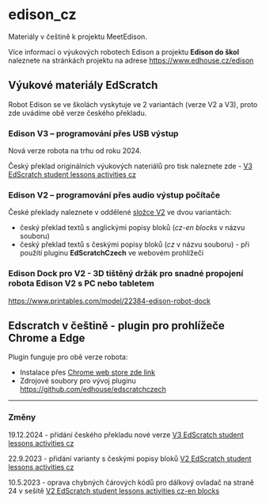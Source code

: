 # edison_cz
Materiály v češtině k projektu MeetEdison. 

Více informací o výukových robotech Edison a projektu __Edison do škol__ naleznete na stránkách projektu na adrese https://www.edhouse.cz/edison

## Výukové materiály EdScratch
Robot Edison se ve školách vyskytuje ve 2 variantách (verze V2 a V3), proto zde uvádíme obě verze českého překladu.

### Edison V3 – programování přes USB výstup
Nová verze robota na trhu od roku 2024.

Český překlad originálních výukových nateriálů pro tisk naleznete zde - [V3 EdScratch student lessons activities cz](https://github.com/edhouse/edison_cz/blob/master/EdScratch-Student-Lesson-Activities-EdisonV3-cut-cz.pdf)

### Edison V2 – programování přes audio výstup počítače
České překlady naleznete v oddělené [složce V2](V2/) ve dvou variantách:
- český překlad textů s anglickými popisy bloků (_cz-en blocks_ v názvu souboru)
- český překlad textů s českými popisy bloků (_cz_ v názvu souboru) - při použití pluginu __EdScratchCzech__ ve webovém prohlížeči

### Edison Dock pro V2 - 3D tištěný držák pro snadné propojení robota Edison V2 s PC nebo tabletem
https://www.printables.com/model/22384-edison-robot-dock

## Edscratch v češtině - plugin pro prohlížeče Chrome a Edge
Plugin funguje pro obě verze robota:
- Instalace přes [Chrome web store zde link](https://chromewebstore.google.com/detail/edscratchczech/mloalafnehdgmjhoicnajgnlajppeedm)
- Zdrojové soubory pro vývoj pluginu https://github.com/edhouse/edscratchczech

---

### Změny
19.12.2024 - přidání českého překladu nové verze [V3 EdScratch student lessons activities cz](https://github.com/edhouse/edison_cz/blob/master/EdScratch-Student-Lesson-Activities-EdisonV3-cut-cz.pdf)

22.9.2023 - přidání varianty s českými popisy bloků [V2 EdScratch student lessons activities cz](https://github.com/edhouse/edison_cz/blob/master/V2/EdScratch-student-lesson-activities-cut%20cz.pdf)

10.5.2023 - oprava chybných čárových kódů pro dálkový ovladač na straně 24 v sešitě [V2 EdScratch student lessons activities cz-en blocks](https://github.com/edhouse/edison_cz/blob/master/V2/EdScratch-student-lesson-activities-cut%20cz-en%20blocks.pdf)
